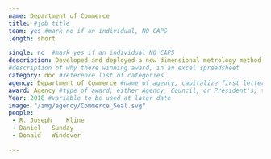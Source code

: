 ```yaml
---
name: Department of Commerce
title: #job title
team: yes #mark no if an individual, NO CAPS
length: short

single: no  #mark yes if an individual NO CAPS
description: Developed and deployed a new dimensional metrology method to solve a critical challenge for the semiconductor industry. The new method, Critical Dimension Small Angle X-ray Scattering (CD-SAXS), has been actively adopted across the industry for next-generation device manufacturing.
#description of why there winning award, in an excel spreadsheet
category: doc #reference list of categories
agency: Department of Commerce #name of agency, capitalize first letter of each name
award: Agency #type of award, either Agency, Council, or President's; this is case sensitive so make sure to match the options listed exactly. This section generates the format of the card
Year: 2018 #variable to be used at later date
image: "/img/agency/Commerce_Seal.svg"
people:
 - R. Joseph	Kline
 - Daniel	Sunday
 - Donald	Windover

---
```

